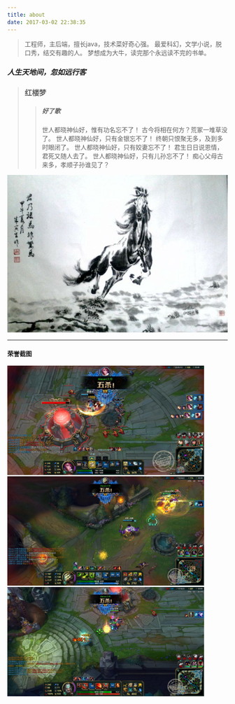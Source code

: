 ```yaml
---
title: about
date: 2017-03-02 22:38:35
---
```


> 工程师，主后端，擅长java，技术菜好奇心强。
> 最爱科幻，文学小说，脱口秀，结交有趣的人。
> 梦想成为大牛，读完那个永远读不完的书单。

### *人生天地间，忽如远行客*

> ### 红楼梦
>> ##### 好了歌
>>世人都晓神仙好，惟有功名忘不了！
古今将相在何方？荒冢一堆草没了。
世人都晓神仙好，只有金银忘不了！
终朝只恨聚无多，及到多时眼闭了。
世人都晓神仙好，只有姣妻忘不了！
君生日日说恩情，君死又随人去了。
世人都晓神仙好，只有儿孙忘不了！
痴心父母古来多，孝顺子孙谁见了？

![驽马](index/running.jpg)

---

<h4>荣誉截图</h4>

<img src="index/p1.jpg" class="img-thumbnail" width="450" height="250">
<img src="index/p2.jpg" class="img-thumbnail" width="450" height="250">
<img src="index/p3.jpg" class="img-thumbnail" width="450" height="250">
